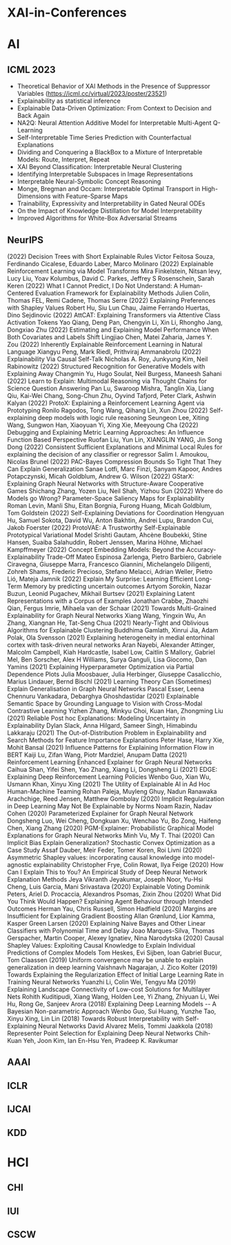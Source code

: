 # XAI-in-Conferences
# AI
## ICML 2023
- Theoretical Behavior of XAI Methods in the Presence of Suppressor Variables (https://icml.cc/virtual/2023/poster/23521)
- Explainability as statistical inference
- Explainable Data-Driven Optimization: From Context to Decision and Back Again
- NA2Q: Neural Attention Additive Model for Interpretable Multi-Agent Q-Learning
- Self-Interpretable Time Series Prediction with Counterfactual Explanations
- Dividing and Conquering a BlackBox to a Mixture of Interpretable Models: Route, Interpret, Repeat
- XAI Beyond Classification: Interpretable Neural Clustering
- Identifying Interpretable Subspaces in Image Representations
- Interpretable Neural-Symbolic Concept Reasoning
- Monge, Bregman and Occam: Interpretable Optimal Transport in High-Dimensions with Feature-Sparse Maps
- Trainability, Expressivity and Interpretability in Gated Neural ODEs
- On the Impact of Knowledge Distillation for Model Interpretability
- Improved Algorithms for White-Box Adversarial Streams
## NeurIPS
(2022) Decision Trees with Short Explainable Rules Victor Feitosa Souza, Ferdinando Cicalese, Eduardo Laber, Marco Molinaro
(2022) Explainable Reinforcement Learning via Model Transforms Mira Finkelstein, Nitsan levy, Lucy Liu, Yoav Kolumbus, David C. Parkes, Jeffrey S Rosenschein, Sarah Keren
(2022) What I Cannot Predict, I Do Not Understand: A Human-Centered Evaluation Framework for Explainability Methods Julien Colin, Thomas FEL, Remi Cadene, Thomas Serre
(2022) Explaining Preferences with Shapley Values Robert Hu, Siu Lun Chau, Jaime Ferrando Huertas, Dino Sejdinovic
(2022) AttCAT: Explaining Transformers via Attentive Class Activation Tokens Yao Qiang, Deng Pan, Chengyin Li, Xin Li, Rhongho Jang, Dongxiao Zhu
(2022) Estimating and Explaining Model Performance When Both Covariates and Labels Shift Lingjiao Chen, Matei Zaharia, James Y. Zou
(2022) Inherently Explainable Reinforcement Learning in Natural Language Xiangyu Peng, Mark Riedl, Prithviraj Ammanabrolu
(2022) Explainability Via Causal Self-Talk Nicholas A. Roy, Junkyung Kim, Neil Rabinowitz
(2022) Structured Recognition for Generative Models with Explaining Away Changmin Yu, Hugo Soulat, Neil Burgess, Maneesh Sahani
(2022) Learn to Explain: Multimodal Reasoning via Thought Chains for Science Question Answering Pan Lu, Swaroop Mishra, Tanglin Xia, Liang Qiu, Kai-Wei Chang, Song-Chun Zhu, Oyvind Tafjord, Peter Clark, Ashwin Kalyan
(2022) ProtoX: Explaining a Reinforcement Learning Agent via Prototyping Ronilo Ragodos, Tong Wang, Qihang Lin, Xun Zhou
(2022) Self-explaining deep models with logic rule reasoning Seungeon Lee, Xiting Wang, Sungwon Han, Xiaoyuan Yi, Xing Xie, Meeyoung Cha
(2022) Debugging and Explaining Metric Learning Approaches: An Influence Function Based Perspective Ruofan Liu, Yun Lin, XIANGLIN YANG, Jin Song Dong
(2022) Consistent Sufficient Explanations and Minimal Local Rules for explaining the decision of any classifier or regressor Salim I. Amoukou, Nicolas Brunel
(2022) PAC-Bayes Compression Bounds So Tight That They Can Explain Generalization Sanae Lotfi, Marc Finzi, Sanyam Kapoor, Andres Potapczynski, Micah Goldblum, Andrew G. Wilson
(2022) GStarX: Explaining Graph Neural Networks with Structure-Aware Cooperative Games Shichang Zhang, Yozen Liu, Neil Shah, Yizhou Sun
(2022) Where do Models go Wrong? Parameter-Space Saliency Maps for Explainability Roman Levin, Manli Shu, Eitan Borgnia, Furong Huang, Micah Goldblum, Tom Goldstein
(2022) Self-Explaining Deviations for Coordination Hengyuan Hu, Samuel Sokota, David Wu, Anton Bakhtin, Andrei Lupu, Brandon Cui, Jakob Foerster
(2022) ProtoVAE: A Trustworthy Self-Explainable Prototypical Variational Model Srishti Gautam, Ahcène Boubekki, Stine Hansen, Suaiba Salahuddin, Robert Jenssen, Marina Höhne, Michael Kampffmeyer
(2022) Concept Embedding Models: Beyond the Accuracy-Explainability Trade-Off Mateo Espinosa Zarlenga, Pietro Barbiero, Gabriele Ciravegna, Giuseppe Marra, Francesco Giannini, Michelangelo Diligenti, Zohreh Shams, Frederic Precioso, Stefano Melacci, Adrian Weller, Pietro Lió, Mateja Jamnik
(2022) Explain My Surprise: Learning Efficient Long-Term Memory by predicting uncertain outcomes Artyom Sorokin, Nazar Buzun, Leonid Pugachev, Mikhail Burtsev
(2021) Explaining Latent Representations with a Corpus of Examples Jonathan Crabbe, Zhaozhi Qian, Fergus Imrie, Mihaela van der Schaar
(2021) Towards Multi-Grained Explainability for Graph Neural Networks Xiang Wang, Yingxin Wu, An Zhang, Xiangnan He, Tat-Seng Chua
(2021) Nearly-Tight and Oblivious Algorithms for Explainable Clustering Buddhima Gamlath, Xinrui Jia, Adam Polak, Ola Svensson
(2021) Explaining heterogeneity in medial entorhinal cortex with task-driven neural networks Aran Nayebi, Alexander Attinger, Malcolm Campbell, Kiah Hardcastle, Isabel Low, Caitlin S Mallory, Gabriel Mel, Ben Sorscher, Alex H Williams, Surya Ganguli, Lisa Giocomo, Dan Yamins
(2021) Explaining Hyperparameter Optimization via Partial Dependence Plots Julia Moosbauer, Julia Herbinger, Giuseppe Casalicchio, Marius Lindauer, Bernd Bischl
(2021) Learning Theory Can (Sometimes) Explain Generalisation in Graph Neural Networks Pascal Esser, Leena Chennuru Vankadara, Debarghya Ghoshdastidar
(2021) Explainable Semantic Space by Grounding Language to Vision with Cross-Modal Contrastive Learning Yizhen Zhang, Minkyu Choi, Kuan Han, Zhongming Liu
(2021) Reliable Post hoc Explanations: Modeling Uncertainty in Explainability Dylan Slack, Anna Hilgard, Sameer Singh, Himabindu Lakkaraju
(2021) The Out-of-Distribution Problem in Explainability and Search Methods for Feature Importance Explanations Peter Hase, Harry Xie, Mohit Bansal
(2021) Influence Patterns for Explaining Information Flow in BERT Kaiji Lu, Zifan Wang, Piotr Mardziel, Anupam Datta
(2021) Reinforcement Learning Enhanced Explainer for Graph Neural Networks Caihua Shan, Yifei Shen, Yao Zhang, Xiang Li, Dongsheng Li
(2021) EDGE: Explaining Deep Reinforcement Learning Policies Wenbo Guo, Xian Wu, Usmann Khan, Xinyu Xing
(2021) The Utility of Explainable AI in Ad Hoc Human-Machine Teaming Rohan Paleja, Muyleng Ghuy, Nadun Ranawaka Arachchige, Reed Jensen, Matthew Gombolay
(2020) Implicit Regularization in Deep Learning May Not Be Explainable by Norms Noam Razin, Nadav Cohen
(2020) Parameterized Explainer for Graph Neural Network Dongsheng Luo, Wei Cheng, Dongkuan Xu, Wenchao Yu, Bo Zong, Haifeng Chen, Xiang Zhang
(2020) PGM-Explainer: Probabilistic Graphical Model Explanations for Graph Neural Networks Minh Vu, My T. Thai
(2020) Can Implicit Bias Explain Generalization? Stochastic Convex Optimization as a Case Study Assaf Dauber, Meir Feder, Tomer Koren, Roi Livni
(2020) Asymmetric Shapley values: incorporating causal knowledge into model-agnostic explainability Christopher Frye, Colin Rowat, Ilya Feige
(2020) How Can I Explain This to You? An Empirical Study of Deep Neural Network Explanation Methods Jeya Vikranth Jeyakumar, Joseph Noor, Yu-Hsi Cheng, Luis Garcia, Mani Srivastava
(2020) Explainable Voting Dominik Peters, Ariel D. Procaccia, Alexandros Psomas, Zixin Zhou
(2020) What Did You Think Would Happen? Explaining Agent Behaviour through Intended Outcomes Herman Yau, Chris Russell, Simon Hadfield
(2020) Margins are Insufficient for Explaining Gradient Boosting Allan Grønlund, Lior Kamma, Kasper Green Larsen
(2020) Explaining Naive Bayes and Other Linear Classifiers with Polynomial Time and Delay Joao Marques-Silva, Thomas Gerspacher, Martin Cooper, Alexey Ignatiev, Nina Narodytska
(2020) Causal Shapley Values: Exploiting Causal Knowledge to Explain Individual Predictions of Complex Models Tom Heskes, Evi Sijben, Ioan Gabriel Bucur, Tom Claassen
(2019) Uniform convergence may be unable to explain generalization in deep learning Vaishnavh Nagarajan, J. Zico Kolter
(2019) Towards Explaining the Regularization Effect of Initial Large Learning Rate in Training Neural Networks Yuanzhi Li, Colin Wei, Tengyu Ma
(2019) Explaining Landscape Connectivity of Low-cost Solutions for Multilayer Nets Rohith Kuditipudi, Xiang Wang, Holden Lee, Yi Zhang, Zhiyuan Li, Wei Hu, Rong Ge, Sanjeev Arora
(2018) Explaining Deep Learning Models -- A Bayesian Non-parametric Approach Wenbo Guo, Sui Huang, Yunzhe Tao, Xinyu Xing, Lin Lin
(2018) Towards Robust Interpretability with Self-Explaining Neural Networks David Alvarez Melis, Tommi Jaakkola
(2018) Representer Point Selection for Explaining Deep Neural Networks Chih-Kuan Yeh, Joon Kim, Ian En-Hsu Yen, Pradeep K. Ravikumar
## AAAI
## ICLR
## IJCAI
## KDD
# HCI
## CHI
## IUI
## CSCW
